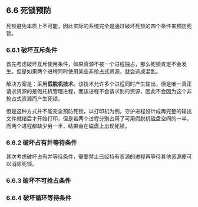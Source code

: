 ## 6.6 死锁预防

死锁避免本质上不可能，因此实际的系统完全是通过破坏死锁的四个条件来预防死锁。

### 6.6.1 破坏互斥条件

首先考虑破坏互斥使用条件，如果资源不被一个进程独占，那么死锁肯定不会发生。但是如果两个进程同时使用某些非抢占式资源，就会造成混乱。

解决方案是：采用**假脱机技术**。该技术允许多个进程同时产生输出，但是唯一真正请求资源的是假托机管理进程，而该进程不会请求别的资源，因此不会因为这个非抢占式资源而产生死锁。

但是这种方式并不能完全预防死锁，以打印机为例。守护进程设计成再完整的输出文件就绪后才开始打印，但是若两个进程分别占用了可用假脱机磁盘空间的一半，而两个进程都缺少另一半，结果会在磁盘上出现死锁。

### 6.6.2 破坏占有并等待条件

其次考虑破坏占有并等待条件，需要禁止已经持有资源的进程再等待其他资源便可以消除死锁。

### 6.6.3 破坏不可抢占条件

### 6.6.4 破坏循环等待条件
